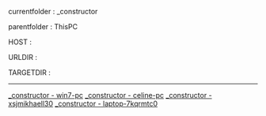 currentfolder : _constructor

parentfolder : ThisPC

HOST : 

URLDIR : 

TARGETDIR : 
___
[_constructor - win7-pc](http://win7-pc/doc/files/ThisPC/_constructor/open-command-prompt-here.html)
[_constructor - celine-pc](http://celine-pc/doc/files/ThisPC/_constructor/open-command-prompt-here.html)
[_constructor - xsjmikhaell30](http://xsjmikhaell30/doc/files/ThisPC/_constructor/open-command-prompt-here.html)
[_constructor - laptop-7kqrmtc0](http://laptop-7kqrmtc0/doc/files/ThisPC/_constructor/open-command-prompt-here.html)
